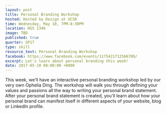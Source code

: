 ```yaml
---
layout: post
title: Personal Branding Workshop
hosted: Hosted by Design at UCSD
time: Wednesday, May 10, 7PM-8:30PM
location: HSS 1346
image: TBD
published: true
quarter: SP17
type: skill
resource_text: Personal Branding Workshop
facebook: https://www.facebook.com/events/1175421712566709/
excerpt: Let's learn about personal branding this week!
date: 2017-05-10 08:00:00 +0000
---
```

This week, we'll have an interactive personal branding workshop led by our very own Ophelia Ding. The workshop will walk you through defining your values and passions all the way to writing your personal brand statement. After your personal brand statement is created, you'll learn about how your personal brand can manifest itself in different aspects of your website, blog or LinkedIn profile.
